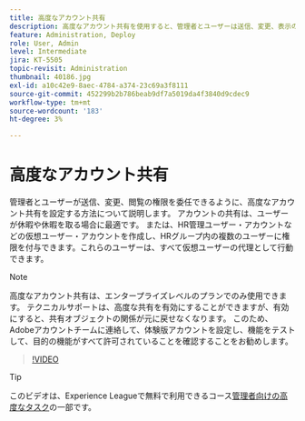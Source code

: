 ```yaml
---
title: 高度なアカウント共有
description: 高度なアカウント共有を使用すると、管理者とユーザーは送信、変更、表示の権限を委任できます
feature: Administration, Deploy
role: User, Admin
level: Intermediate
jira: KT-5505
topic-revisit: Administration
thumbnail: 40186.jpg
exl-id: a10c42e9-8aec-4784-a374-23c69a3f8111
source-git-commit: 452299b2b786beab9df7a5019da4f3840d9cdec9
workflow-type: tm+mt
source-wordcount: '183'
ht-degree: 3%

---
```


# 高度なアカウント共有

管理者とユーザーが送信、変更、閲覧の権限を委任できるように、高度なアカウント共有を設定する方法について説明します。 アカウントの共有は、ユーザーが休暇や休暇を取る場合に最適です。 または、HR管理ユーザー・アカウントなどの仮想ユーザー・アカウントを作成し、HRグループ内の複数のユーザーに権限を付与できます。これらのユーザーは、すべて仮想ユーザーの代理として行動できます。

>[!NOTE]
>
>高度なアカウント共有は、エンタープライズレベルのプランでのみ使用できます。 テクニカルサポートは、高度な共有を有効にすることができますが、有効にすると、共有オブジェクトの関係が元に戻せなくなります。 このため、Adobeアカウントチームに連絡して、体験版アカウントを設定し、機能をテストして、目的の機能がすべて許可されていることを確認することをお勧めします。

>[!VIDEO](https://video.tv.adobe.com/v/40186?quality=12&learn=on&hidetitle=true)

>[!TIP]
>
>このビデオは、Experience Leagueで無料で利用できるコース[管理者向けの高度なタスク](https://experienceleague.adobe.com/?recommended=Sign-A-1-2020.1)の一部です。

